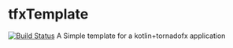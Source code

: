 # tfxTemplate
[![Build Status](https://travis-ci.org/Samuele0/tfxTemplate.svg?branch=master)](https://travis-ci.org/Samuele0/tfxTemplate)
A Simple template for a kotlin+tornadofx application
